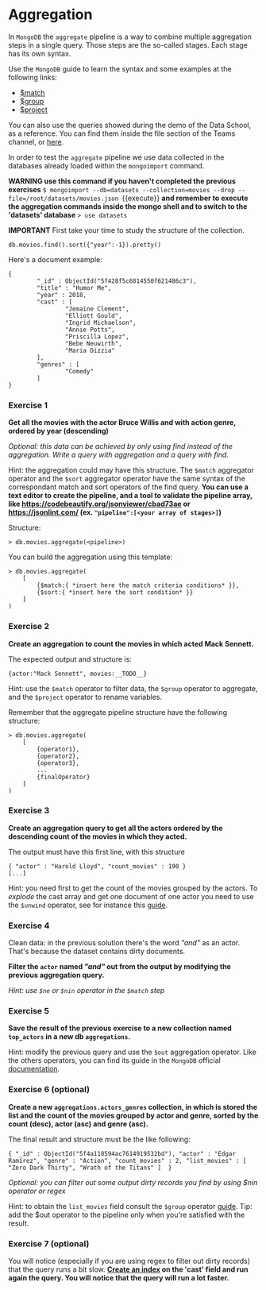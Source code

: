 # Aggregation

In `MongoDB` the `aggregate` pipeline is a way to combine
multiple aggregation steps in a single query. Those steps are 
the so-called stages.
Each stage has its own syntax. 

Use the `MongoDB` guide to learn the 
syntax and some examples at the following
links:
 * [$match](https://docs.mongodb.com/manual/reference/operator/aggregation/match/)
 * [$group](https://docs.mongodb.com/manual/reference/operator/aggregation/group/)
 * [$project](https://docs.mongodb.com/manual/reference/operator/aggregation/project/)


You can also use the queries showed during the demo of the Data School, as a reference. You can find them inside the file section of the Teams channel, or [here](https://teams.microsoft.com/l/file/1FB9C1FE-A577-4328-9448-FE5DB083EEE2?tenantId=d539d4bf-5610-471a-afc2-1c76685cfefa&fileType=pdf&objectUrl=https%3A%2F%2Fenelcom.sharepoint.com%2Fsites%2FDataSchool2021-8-DataArchitectures%2FShared%20Documents%2F8-%20Data%20Architectures%2F20_05_21%20Day%203%2FMongoDB%20Bignami.pdf&baseUrl=https%3A%2F%2Fenelcom.sharepoint.com%2Fsites%2FDataSchool2021-8-DataArchitectures&serviceName=teams&threadId=19:368a1bee354a4de1a31a55a5332c4165@thread.tacv2&groupId=3ee0ba87-30fc-4a39-aa94-e4758329b168).


In order to test the `aggregate` pipeline we use 
data collected in the databases already loaded within
the `mongoimport` command.

**WARNING use this command if you haven't completed the previous exercises**
`$ mongoimport --db=datasets --collection=movies --drop --file=/root/datasets/movies.json `{{execute}}
**and remember to execute the aggregation commands inside the mongo shell and to switch to the 'datasets' database**
`> use datasets`

**IMPORTANT**
First take your time to study the structure of the collection.
```
db.movies.find().sort({"year":-1}).pretty()
```
Here's a document example:
```
{
        "_id" : ObjectId("5f428f5c6814550f621486c3"),
        "title" : "Humor Me",
        "year" : 2018,
        "cast" : [
                "Jemaine Clement",
                "Elliott Gould",
                "Ingrid Michaelson",
                "Annie Potts",
                "Priscilla Lopez",
                "Bebe Neuwirth",
                "Maria Dizzia"
        ],
        "genres" : [
                "Comedy"
        ]
}
```

### Exercise 1
**Get all the movies with the actor Bruce Willis and with action genre, ordered by year (descending)**

*Optional: this data can be achieved by only using find instead of the aggregation. 
Write a query with aggregation and a query with find.*

Hint: the aggregation could may have this structure.
The `$match` aggregator operator and the `$sort` 
aggregator operator have the same syntax of the correspondant match and sort operators of the find query.
**You can use a text editor to create the pipeline, and a tool to validate the pipeline array, like https://codebeautify.org/jsonviewer/cbad73ae or https://jsonlint.com/ (ex. `"pipeline":[<your array of stages>]`)**

Structure:
```
> db.movies.aggregate(<pipeline>)
```
You can build the aggregation using this template:
```
> db.movies.aggregate(
	[
		{$match:{ *insert here the match criteria conditions* }},
		{$sort:{ *insert here the sort condition* }}
	]
)
```


### Exercise 2
**Create an aggregation to count the movies in which 
acted Mack Sennett.**

The expected output and structure is:
```
{actor:"Mack Sennett", movies:__TODO__}
```
Hint: use the `$match` operator to filter data, 
the `$group` operator to aggregate, 
and the `$project` operator 
to rename variables.
 
Remember that the aggregate pipeline 
structure have the following structure:
```
> db.movies.aggregate(
	[
		{operator1},
		{operator2},
		{operator3},
		...
		{finalOperator}
	]
)
```

### Exercise 3
**Create an aggregation query to get all the actors 
ordered by the descending count of the movies in which they acted.**

The output must have this first line, with this structure
```
{ "actor" : "Harold Lloyd", "count_movies" : 190 }
[...]
```
Hint: you need first to get the count of the movies grouped by the actors. To *explode* the cast array and get one document 
of one actor you need to use the `$unwind` operator, see for
instance this [guide](https://docs.mongodb.com/manual/reference/operator/aggregation/unwind/).

### Exercise 4 
Clean data: in the previous solution there's the word *"and"* as an actor. 
That's because the dataset contains dirty documents. 

**Filter the `actor` named *"and"* out from the output by modifying the previous aggregation query.**

*Hint: use `$ne` or `$nin` operator in the `$match` step*

### Exercise 5
**Save the result of the previous exercise 
to a new collection named `top_actors` 
in a new db `aggregations`.**

Hint: modify the previous query and use the `$out` aggregation operator. 
Like the others operators, you can find its guide in the `MongoDB` official [documentation](https://docs.mongodb.com/manual/reference/operator/aggregation/out/).

### Exercise 6 (optional)
**Create a new `aggregations.actors_genres` collection, 
in which is stored the list and the count of the movies grouped 
by actor and genre, sorted by the count (desc), actor (asc) and genre (asc).**

The final result and structure must be the like following:
```
{ "_id" : ObjectId("5f4a118594ac7614919532bd"), "actor" : "Édgar Ramírez", "genre" : "Action", "count_movies" : 2, "list_movies" : [ "Zero Dark Thirty", "Wrath of the Titans" ]  }
```
*Optional: you can filter out some output dirty records you find by using $nin operator or regex*

Hint: to obtain the `list_movies` field consult the `$group` operator [guide](https://docs.mongodb.com/manual/reference/operator/aggregation/addToSet/#mongodb-group-grp.-addToSet).
Tip: add the $out operator to the pipeline only when you're satisfied with the result.

### Exercise 7 (optional)
You will notice (especially if you are using regex to filter out dirty records) that the query runs a bit slow.
**[Create an index](https://docs.mongodb.com/manual/reference/method/db.collection.createIndex/) on the 'cast' field and run again the query. You will notice that the query will run a lot faster.**
